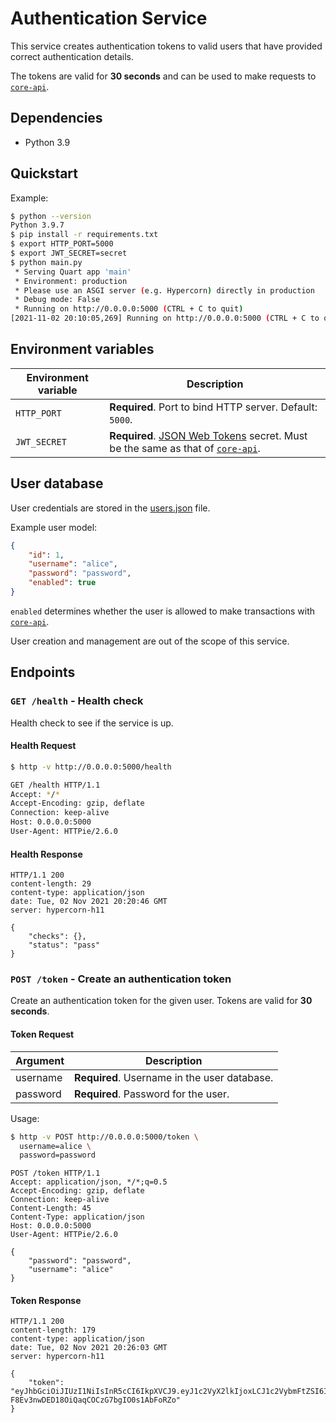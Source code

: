 # Authentication Service

This service creates authentication tokens to valid users that have provided correct authentication details.

The tokens are valid for **30 seconds** and can be used to make requests to [`core-api`](../core-api).

## Dependencies

- Python 3.9

## Quickstart

Example:

```bash
$ python --version
Python 3.9.7
$ pip install -r requirements.txt
$ export HTTP_PORT=5000
$ export JWT_SECRET=secret
$ python main.py
 * Serving Quart app 'main'
 * Environment: production
 * Please use an ASGI server (e.g. Hypercorn) directly in production
 * Debug mode: False
 * Running on http://0.0.0.0:5000 (CTRL + C to quit)
[2021-11-02 20:10:05,269] Running on http://0.0.0.0:5000 (CTRL + C to quit)
```

## Environment variables

| Environment variable | Description                                                                            |
| -------------------- | -------------------------------------------------------------------------------------- |
| `HTTP_PORT`            | **Required**. Port to bind HTTP server. Default: `5000`.                               |
| `JWT_SECRET`           | **Required**. [JSON Web Tokens](https://jwt.io/) secret. Must be the same as that of [`core-api`](core-api). |

## User database

User credentials are stored in the [users.json](users.json) file.

Example user model:

```json
{
    "id": 1,
    "username": "alice",
    "password": "password",
    "enabled": true
}
```

`enabled` determines whether the user is allowed to make transactions with [`core-api`](../core-api).

User creation and management are out of the scope of this service.

## Endpoints

### `GET /health` - Health check

Health check to see if the service is up.

#### Health Request

```bash
$ http -v http://0.0.0.0:5000/health

GET /health HTTP/1.1
Accept: */*
Accept-Encoding: gzip, deflate
Connection: keep-alive
Host: 0.0.0.0:5000
User-Agent: HTTPie/2.6.0
```

#### Health Response

```http
HTTP/1.1 200
content-length: 29
content-type: application/json
date: Tue, 02 Nov 2021 20:20:46 GMT
server: hypercorn-h11

{
    "checks": {},
    "status": "pass"
}

```

### `POST /token` - Create an authentication token

Create an authentication token for the given user. Tokens are valid for **30 seconds**.

#### Token Request

| Argument | Description                                  |
| -------- | -------------------------------------------- |
| username | **Required**. Username in the user database. |
| password | **Required**. Password for the user.         |

Usage:

```bash
$ http -v POST http://0.0.0.0:5000/token \
  username=alice \
  password=password
```

```http
POST /token HTTP/1.1
Accept: application/json, */*;q=0.5
Accept-Encoding: gzip, deflate
Connection: keep-alive
Content-Length: 45
Content-Type: application/json
Host: 0.0.0.0:5000
User-Agent: HTTPie/2.6.0

{
    "password": "password",
    "username": "alice"
}
```

#### Token Response

```http
HTTP/1.1 200
content-length: 179
content-type: application/json
date: Tue, 02 Nov 2021 20:26:03 GMT
server: hypercorn-h11

{
    "token": "eyJhbGciOiJIUzI1NiIsInR5cCI6IkpXVCJ9.eyJ1c2VyX2lkIjoxLCJ1c2VybmFtZSI6ImFsaWNlIiwiZW5hYmxlZCI6dHJ1ZSwiZXhwIjoxNjM1ODg0NzkzfQ.t4fLg-F8Ev3nwDED18OiQaqCOCzG7bgIO0s1AbFoRZo"
}
```
